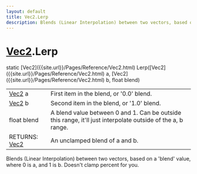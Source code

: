 ```yaml
---
layout: default
title: Vec2.Lerp
description: Blends (Linear Interpolation) between two vectors, based on a 'blend' value, where 0 is a, and 1 is b. Doesn't clamp percent for you.
---
```

# [Vec2]({{site.url}}/Pages/Reference/Vec2.html).Lerp

<div class='signature' markdown='1'>
static [Vec2]({{site.url}}/Pages/Reference/Vec2.html) Lerp([Vec2]({{site.url}}/Pages/Reference/Vec2.html) a, [Vec2]({{site.url}}/Pages/Reference/Vec2.html) b, float blend)
</div>

|  |  |
|--|--|
|[Vec2]({{site.url}}/Pages/Reference/Vec2.html) a|First item in the blend, or '0.0' blend.|
|[Vec2]({{site.url}}/Pages/Reference/Vec2.html) b|Second item in the blend, or '1.0' blend.|
|float blend|A blend value between 0 and 1. Can be outside             this range, it'll just interpolate outside of the a, b range.|
|RETURNS: [Vec2]({{site.url}}/Pages/Reference/Vec2.html)|An unclamped blend of a and b.|

Blends (Linear Interpolation) between two vectors, based
on a 'blend' value, where 0 is a, and 1 is b. Doesn't clamp
percent for you.



